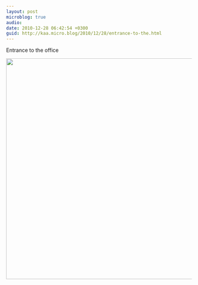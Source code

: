 ```yaml
---
layout: post
microblog: true
audio: 
date: 2010-12-28 06:42:54 +0300
guid: http://kaa.micro.blog/2010/12/28/entrance-to-the.html
---
```

Entrance to the office

<img src="http://www.kaa.bz/uploads/2018/08439308df.jpg" width="600" height="600" />
